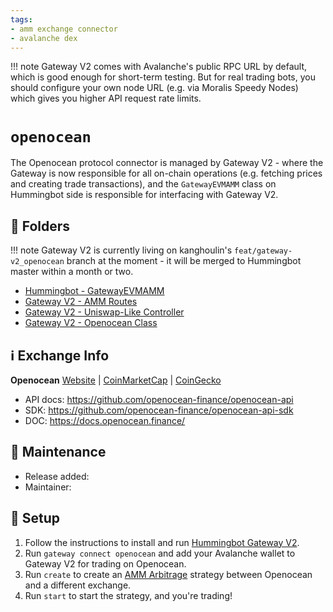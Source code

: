 ```yaml
---
tags:
- amm exchange connector
- avalanche dex
---
```


!!! note
    Gateway V2 comes with Avalanche's public RPC URL by default, which is good enough for short-term testing. But for real trading bots, you should configure your own node URL (e.g. via Moralis Speedy Nodes) which gives you higher API request rate limits.


# `openocean`

The Openocean protocol connector is managed by Gateway V2 - where the Gateway is now responsible for all on-chain operations (e.g. fetching prices and creating trade transactions), and the `GatewayEVMAMM` class on Hummingbot side is responsible for interfacing with Gateway V2.

## 📁 Folders

!!! note
    Gateway V2 is currently living on kanghoulin's `feat/gateway-v2_openocean` branch at the moment - it will be merged to Hummingbot master within a month or two.

* [Hummingbot - GatewayEVMAMM](https://github.com/kanghoulin/hummingbot/blob/feat/gateway-v2_openocean/hummingbot/strategy/amm_arb/amm_arb.py)
* [Gateway V2 - AMM Routes](https://github.com/CoinAlpha/kanghoulin/blob/feat/gateway-v2_openocean/gateway/src/amm/amm.routes.ts)
* [Gateway V2 - Uniswap-Like Controller](https://github.com/kanghoulin/hummingbot/blob/feat/gateway-v2_openocean/gateway/src/connectors/uniswap/uniswap.controllers.ts)
* [Gateway V2 - Openocean Class](https://github.com/kanghoulin/hummingbot/blob/feat/gateway-v2_openocean/gateway/src/connectors/openocean/openocean.ts)

## ℹ️ Exchange Info

**Openocean**
[Website](https://openocean.finance/) | [CoinMarketCap](https://coinmarketcap.com/exchanges/openocean/) | [CoinGecko](https://www.coingecko.com/en/exchanges/openocean_finance)

* API docs: https://github.com/openocean-finance/openocean-api
* SDK: https://github.com/openocean-finance/openocean-api-sdk
* DOC: https://docs.openocean.finance/

## 👷 Maintenance

* Release added:
* Maintainer: 

## 🔑 Setup

1. Follow the instructions to install and run [Hummingbot Gateway V2](/protocols/gateway/).
2. Run `gateway connect openocean` and add your Avalanche wallet to Gateway V2 for trading on Openocean.
3. Run `create` to create an [AMM Arbitrage](/strategies/amm-arbitrage/) strategy between Openocean and a different exchange.
4. Run `start` to start the strategy, and you're trading!
